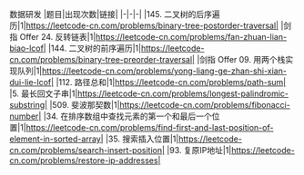 数据研发
|题目|出现次数|链接|
|-|-|-|
|145. 二叉树的后序遍历|1|https://leetcode-cn.com/problems/binary-tree-postorder-traversal|
|剑指 Offer 24. 反转链表|1|https://leetcode-cn.com/problems/fan-zhuan-lian-biao-lcof|
|144. 二叉树的前序遍历|1|https://leetcode-cn.com/problems/binary-tree-preorder-traversal|
|剑指 Offer 09. 用两个栈实现队列|1|https://leetcode-cn.com/problems/yong-liang-ge-zhan-shi-xian-dui-lie-lcof|
|112. 路径总和|1|https://leetcode-cn.com/problems/path-sum|
|5. 最长回文子串|1|https://leetcode-cn.com/problems/longest-palindromic-substring|
|509. 斐波那契数|1|https://leetcode-cn.com/problems/fibonacci-number|
|34. 在排序数组中查找元素的第一个和最后一个位置|1|https://leetcode-cn.com/problems/find-first-and-last-position-of-element-in-sorted-array|
|35. 搜索插入位置|1|https://leetcode-cn.com/problems/search-insert-position|
|93. 复原IP地址|1|https://leetcode-cn.com/problems/restore-ip-addresses|